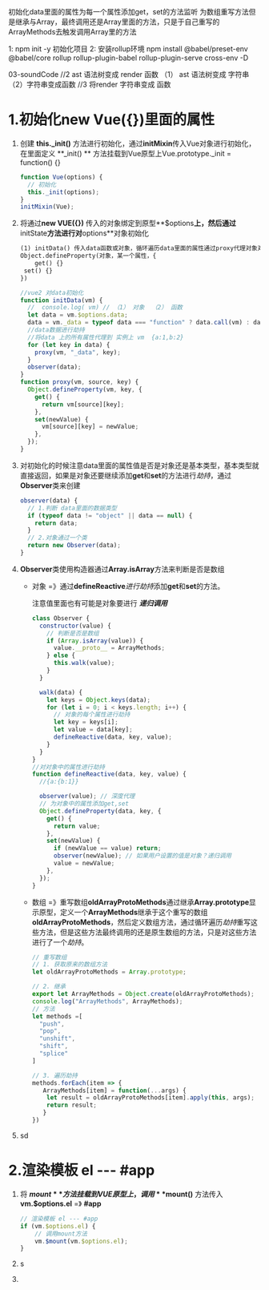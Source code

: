 初始化data里面的属性为每一个属性添加get，set的方法监听
为数组重写方法但是继承与Array，最终调用还是Array里面的方法，只是于自己重写的ArrayMethods去触发调用Array里的方法

1: npm init -y 初始化项目
2: 安装rollup环境
    npm install @babel/preset-env @babel/core rollup rollup-plugin-babel rollup-plugin-serve cross-env -D



03-soundCode
//2 ast 语法树变成 render 函数  （1） ast 语法树变成 字符串  （2）字符串变成函数 
//3 将render 字符串变成 函数



# 1.初始化new Vue({})里面的属性

1. 创建 **this._init()** 方法进行初始化，通过**initMixin**传入Vue对象进行初始化，在里面定义 **_init() ** 方法挂载到Vue原型上Vue.prototype._init = function() {}

   ```js
   function Vue(options) {
     // 初始化
     this._init(options);
   }
   initMixin(Vue);
   ```

   

2. 将通过**new VUE({})** 传入的对象绑定到原型**$options**上，然后通过**initState**方法进行对**options**对象初始化

   ```tex
   (1) initData() 传入data函数或对象，循环遍历data里面的属性通过proxy代理对象对每一个属性添加get和set的方法 vm => data里面的所有传入的new Vue({})，_data自己定义的属性，key是_data里面某一个值
   Object.defineProperty(对象，某一个属性，{
       get() {}
   	set() {}                                                                           
   })
   ```

   ```js
   //vue2 对data初始化
   function initData(vm) {
     //  console.log( vm) // （1） 对象  （2） 函数
     let data = vm.$options.data;
     data = vm._data = typeof data === "function" ? data.call(vm) : data; //注意  this
     //data数据进行劫持
     //将data 上的所有属性代理到 实例上 vm  {a:1,b:2}
     for (let key in data) {
       proxy(vm, "_data", key);
     }
     observer(data);
   }
   function proxy(vm, source, key) {
     Object.defineProperty(vm, key, {
       get() {
         return vm[source][key];
       },
       set(newValue) {
         vm[source][key] = newValue;
       },
     });
   }
   ```

   

3. 对初始化的时候注意data里面的属性值是否是对象还是基本类型，基本类型就直接返回，如果是对象还要继续添加**get**和**set**的方法进行*劫持*，通过**Observer**类来创建

   ```js
   observer(data) {
     // 1.判断 data里面的数据类型
     if (typeof data != "object" || data == null) {
       return data;
     }
     // 2.对象通过一个类
     return new Observer(data);
   }
   ```

4. **Observer**类使用构造器通过**Array.isArray**方法来判断是否是数组

   - 对象  =》通过**defineReactive***进行劫持*添加**get**和**set**的方法。

     注意值里面也有可能是对象要进行 ***递归调用***

     ```js
     class Observer {
       constructor(value) {
         // 判断是否是数组
         if (Array.isArray(value)) {
           value.__proto__ = ArrayMethods;
         } else {
           this.walk(value);
         }
       }
     
       walk(data) {
         let keys = Object.keys(data);
         for (let i = 0; i < keys.length; i++) {
           // 对象的每个属性进行劫持
           let key = keys[i];
           let value = data[key];
           defineReactive(data, key, value);
         }
       }
     }
     //对对象中的属性进行劫持
     function defineReactive(data, key, value) {
       //{a:{b:1}}
     
       observer(value); // 深度代理
       // 为对象中的属性添加get,set
       Object.defineProperty(data, key, {
         get() {
           return value;
         },
         set(newValue) {
           if (newValue == value) return;
           observer(newValue); // 如果用户设置的值是对象？递归调用
           value = newValue;
         },
       });
     }
     ```

   - 数组 =》重写数组**oldArrayProtoMethods**通过继承**Array.prototype**显示原型，定义一个**ArrayMethods**继承于这个重写的数组**oldArrayProtoMethods**，然后定义数组方法，通过循环遍历*劫持*重写这些方法，但是这些方法最终调用的还是原生数组的方法，只是对这些方法进行了一个*劫持*。

     ```js
     // 重写数组
     // 1. 获取原来的数组方法
     let oldArrayProtoMethods = Array.prototype;
     
     // 2. 继承
     export let ArrayMethods = Object.create(oldArrayProtoMethods);
     console.log("ArrayMethods", ArrayMethods);
     // 方法
     let methods =[
       "push",
       "pop",
       "unshift",
       "shift",
       "splice"
     ]
     
     // 3. 遍历劫持
     methods.forEach(item => {
        ArrayMethods[item] = function(...args) {
         let result = oldArrayProtoMethods[item].apply(this, args);
         return result;
        }
     })
     ```

     

5. sd

# 2.渲染模板 el --- #app

1. 将 **$mount** 方法挂载到VUE原型上，调用 **$mount()** 方法传入 **vm.$options.el** =》 **#app**

   ```js
   // 渲染模板 el --- #app
   if (vm.$options.el) {
       // 调用mount方法
       vm.$mount(vm.$options.el);
   }
   ```

   

2. s

3. 









